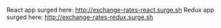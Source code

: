 ﻿React app surged here: http://exchange-rates-react.surge.sh
Redux app surged here: http://exchange-rates-redux.surge.sh